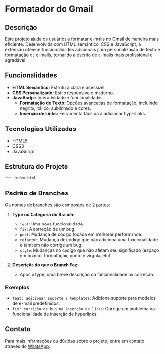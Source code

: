 # Formatador do Gmail

## Descrição
Este projeto ajuda os usuários a formatar e-mails no Gmail de maneira mais eficiente. Desenvolvida com HTML semântico, CSS e JavaScript, a extensão oferece funcionalidades adicionais para personalização de texto e formatação de e-mails, tornando a escrita de e-mails mais profissional e agradável.

## Funcionalidades
- **HTML Semântico:** Estrutura clara e acessível.
- **CSS Personalizado:** Estilo responsivo e moderno.
- **JavaScript:** Interatividade e funcionalidades.
  - **Formatação de Texto:** Opções avançadas de formatação, incluindo negrito, itálico, sublinhado e cores.
  - **Inserção de Links:** Ferramenta fácil para adicionar hyperlinks.

## Tecnologias Utilizadas
- HTML5
- CSS3
- JavaScript

## Estrutura do Projeto
```plaintext
└── index.html
```

## Padrão de Branches

Os nomes de branches são compostos de 2 partes:

1. **Type ou Categoria do Branch:**
   - `feat`: Uma nova funcionalidade.
   - `fix`: A correção de um bug.
   - `perf`: Mudança de código focada em melhorar performance.
   - `refactor`: Mudança de código que não adiciona uma funcionalidade e também não corrige um bug.
   - `style`: Mudanças no código que não afetam seu significado (espaço em branco, formatação, ponto e vírgula, etc).

2. **Descrição do que o Branch Faz:**
   - Após o type, uma breve descrição da funcionalidade ou correção.

### Exemplos

- `feat: adicionar suporte a templates`: Adiciona suporte para modelos de e-mail predefinidos.
- `fix: correção de bug na inserção de links`: Corrige um problema na funcionalidade de inserção de hyperlinks.

## Contato
Para mais informações ou dúvidas sobre o projeto, entre em contato através do [WhatsApp](https://api.whatsapp.com/send?phone=5561998019018).
